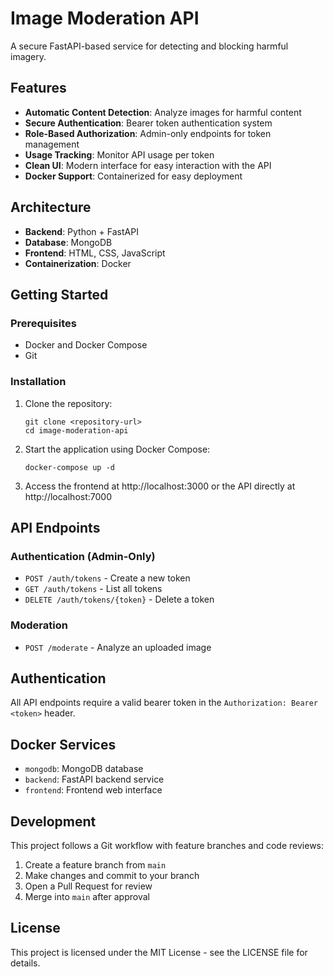 # Image Moderation API

A secure FastAPI-based service for detecting and blocking harmful imagery.

## Features

- **Automatic Content Detection**: Analyze images for harmful content
- **Secure Authentication**: Bearer token authentication system
- **Role-Based Authorization**: Admin-only endpoints for token management
- **Usage Tracking**: Monitor API usage per token
- **Clean UI**: Modern interface for easy interaction with the API
- **Docker Support**: Containerized for easy deployment

## Architecture

- **Backend**: Python + FastAPI
- **Database**: MongoDB
- **Frontend**: HTML, CSS, JavaScript
- **Containerization**: Docker

## Getting Started

### Prerequisites

- Docker and Docker Compose
- Git

### Installation

1. Clone the repository:
   ```
   git clone <repository-url>
   cd image-moderation-api
   ```

2. Start the application using Docker Compose:
   ```
   docker-compose up -d
   ```

3. Access the frontend at http://localhost:3000 or the API directly at http://localhost:7000

## API Endpoints

### Authentication (Admin-Only)

- `POST /auth/tokens` - Create a new token
- `GET /auth/tokens` - List all tokens
- `DELETE /auth/tokens/{token}` - Delete a token

### Moderation

- `POST /moderate` - Analyze an uploaded image

## Authentication

All API endpoints require a valid bearer token in the `Authorization: Bearer <token>` header.

## Docker Services

- `mongodb`: MongoDB database
- `backend`: FastAPI backend service
- `frontend`: Frontend web interface

## Development

This project follows a Git workflow with feature branches and code reviews:

1. Create a feature branch from `main`
2. Make changes and commit to your branch
3. Open a Pull Request for review
4. Merge into `main` after approval

## License

This project is licensed under the MIT License - see the LICENSE file for details.